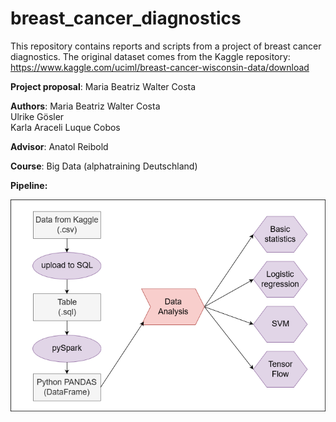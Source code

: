 # breast_cancer_diagnostics

This repository contains reports and scripts from a project of breast cancer diagnostics. The original dataset comes from the Kaggle repository: https://www.kaggle.com/uciml/breast-cancer-wisconsin-data/download

**Project proposal**: Maria Beatriz Walter Costa

**Authors**: Maria Beatriz Walter Costa  
                     Ulrike Gösler  
                     Karla Araceli Luque Cobos
                    
**Advisor**: Anatol Reibold

**Course**: Big Data (alphatraining Deutschland)

__**Pipeline:**__

![](https://github.com/waltercostamb/breast_cancer_diagnostics/blob/master/pipeline_cancer_project.png)
